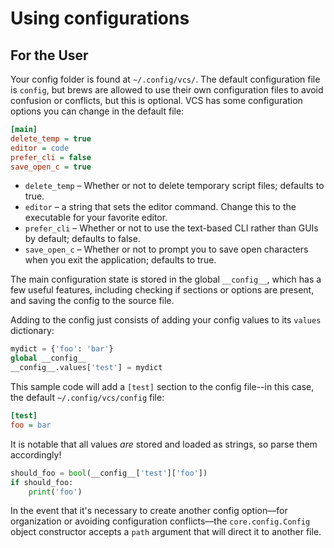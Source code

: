 # Using configurations

## For the User

Your config folder is found at `~/.config/vcs/`. The default configuration file is `config`, but brews are allowed to use their own configuration files to avoid confusion or conflicts, but this is optional. VCS has some configuration options you can change in the default file:

```ini
[main]
delete_temp = true
editor = code
prefer_cli = false
save_open_c = true
```

- `delete_temp` – Whether or not to delete temporary script files; defaults to true.
- `editor` – a string that sets the editor command. Change this to the executable for your favorite editor.
- `prefer_cli` – Whether or not to use the text-based CLI rather than GUIs by default; defaults to false.
- `save_open_c` – Whether or not to prompt you to save open characters when you exit the application; defaults to true.

The main configuration state is stored in the global `__config__`, which has a few useful features, including checking if sections or options are present, and saving the config to the source file.

Adding to the config just consists of adding your config values to its `values` dictionary:

```python
mydict = {'foo': 'bar'}
global __config__
__config__.values['test'] = mydict
```

This sample code will add a `[test]` section to the config file--in this case, the default `~/.config/vcs/config` file:

```ini
[test]
foo = bar
```

It is notable that all values *are* stored and loaded as strings, so parse them accordingly!

```python
should_foo = bool(__config__['test']['foo'])
if should_foo:
    print('foo')
```

In the event that it's necessary to create another config option––for organization or avoiding configuration conflicts––the `core.config.Config` object constructor accepts a `path` argument that will direct it to another file.